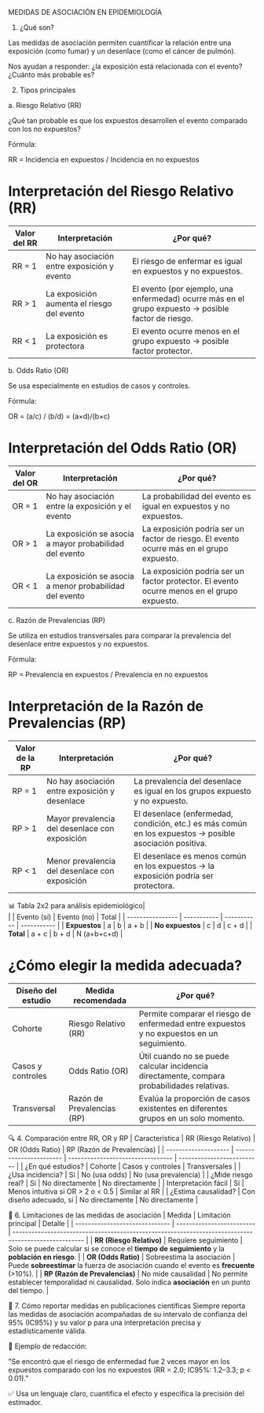 MEDIDAS DE ASOCIACIÓN EN EPIDEMIOLOGÍA
1. ¿Qué son?

Las medidas de asociación permiten cuantificar la relación entre una exposición (como fumar) y un desenlace (como el cáncer de pulmón).

Nos ayudan a responder: ¿la exposición está relacionada con el evento? ¿Cuánto más probable es?


2. Tipos principales
   
a. Riesgo Relativo (RR)

¿Qué tan probable es que los expuestos desarrollen el evento comparado con los no expuestos?

Fórmula:

RR = Incidencia en expuestos / Incidencia en no expuestos

# Interpretación del Riesgo Relativo (RR)

| Valor del RR       | Interpretación                                | ¿Por qué?                                                                                       |
|--------------------|-----------------------------------------------|------------------------------------------------------------------------------------------------|
| RR = 1             | No hay asociación entre exposición y evento   | El riesgo de enfermar es igual en expuestos y no expuestos.                                   |
| RR > 1             | La exposición aumenta el riesgo del evento    | El evento (por ejemplo, una enfermedad) ocurre más en el grupo expuesto → posible factor de riesgo. |
| RR < 1             | La exposición es protectora                   | El evento ocurre menos en el grupo expuesto → posible factor protector.                       |


b. Odds Ratio (OR)

Se usa especialmente en estudios de casos y controles.

Fórmula:

OR = (a/c) / (b/d) = (a×d)/(b×c)

# Interpretación del Odds Ratio (OR)

| Valor del OR       | Interpretación                                                  | ¿Por qué?                                                                                     |
|--------------------|----------------------------------------------------------------|----------------------------------------------------------------------------------------------|
| OR = 1             | No hay asociación entre la exposición y el evento              | La probabilidad del evento es igual en expuestos y no expuestos.                             |
| OR > 1             | La exposición se asocia a mayor probabilidad del evento        | La exposición podría ser un factor de riesgo. El evento ocurre más en el grupo expuesto.     |
| OR < 1             | La exposición se asocia a menor probabilidad del evento        | La exposición podría ser un factor protector. El evento ocurre menos en el grupo expuesto.   |


c. Razón de Prevalencias (RP)

Se utiliza en estudios transversales para comparar la prevalencia del desenlace entre expuestos y no expuestos.

Fórmula:

RP = Prevalencia en expuestos / Prevalencia en no expuestos

# Interpretación de la Razón de Prevalencias (RP)

| Valor de la RP     | Interpretación                                 | ¿Por qué?                                                                                          |
|--------------------|------------------------------------------------|---------------------------------------------------------------------------------------------------|
| RP = 1             | No hay asociación entre exposición y desenlace | La prevalencia del desenlace es igual en los grupos expuesto y no expuesto.                      |
| RP > 1             | Mayor prevalencia del desenlace con exposición | El desenlace (enfermedad, condición, etc.) es más común en los expuestos → posible asociación positiva. |
| RP < 1             | Menor prevalencia del desenlace con exposición | El desenlace es menos común en los expuestos → la exposición podría ser protectora.              |

📊 Tabla 2x2 para análisis epidemiológico|                
|                  | Evento (sí) | Evento (no) | Total       |
| ---------------- | ----------- | ----------- | ----------- |
| **Expuestos**    | a           | b           | a + b       |
| **No expuestos** | c           | d           | c + d       |
| **Total**        | a + c       | b + d       | N (a+b+c+d) |

# ¿Cómo elegir la medida adecuada?

| Diseño del estudio | Medida recomendada         | ¿Por qué?                                                                                   |
|--------------------|----------------------------|--------------------------------------------------------------------------------------------|
| Cohorte            | Riesgo Relativo (RR)       | Permite comparar el riesgo de enfermedad entre expuestos y no expuestos en un seguimiento. |
| Casos y controles  | Odds Ratio (OR)            | Útil cuando no se puede calcular incidencia directamente, compara probabilidades relativas. |
| Transversal        | Razón de Prevalencias (RP) | Evalúa la proporción de casos existentes en diferentes grupos en un solo momento.          |


🔍 4. Comparación entre RR, OR y RP
| Característica       | RR (Riesgo Relativo)    | OR (Odds Ratio)                   | RP (Razón de Prevalencias) |
| -------------------- | ----------------------- | --------------------------------- | -------------------------- |
| ¿En qué estudios?    | Cohorte                 | Casos y controles                 | Transversales              |
| ¿Usa incidencia?     | Sí                      | No (usa odds)                     | No (usa prevalencia)       |
| ¿Mide riesgo real?   | Sí                      | No directamente                   | No directamente            |
| Interpretación fácil | Sí                      | Menos intuitiva si OR > 2 o < 0.5 | Similar al RR              |
| ¿Estima causalidad?  | Con diseño adecuado, sí | No directamente                   | No directamente            |

🚫 6. Limitaciones de las medidas de asociación
| Medida                         | Limitación principal      | Detalle                                                                                              |
| ------------------------------ | ------------------------- | ---------------------------------------------------------------------------------------------------- |
| **RR (Riesgo Relativo)**       | Requiere seguimiento      | Solo se puede calcular si se conoce el **tiempo de seguimiento** y la **población en riesgo**.       |
| **OR (Odds Ratio)**            | Sobreestima la asociación | Puede **sobreestimar** la fuerza de asociación cuando el evento es **frecuente** (>10%).             |
| **RP (Razón de Prevalencias)** | No mide causalidad        | No permite establecer temporalidad ni causalidad. Solo indica **asociación** en un punto del tiempo. |

🧾 7. Cómo reportar medidas en publicaciones científicas
Siempre reporta las medidas de asociación acompañadas de su intervalo de confianza del 95% (IC95%) y su valor p para una interpretación precisa y estadísticamente válida.

📌 Ejemplo de redacción:

"Se encontró que el riesgo de enfermedad fue 2 veces mayor en los expuestos comparado con los no expuestos (RR = 2.0; IC95%: 1.2–3.3; p < 0.01)."

✅ Usa un lenguaje claro, cuantifica el efecto y especifica la precisión del estimador.
